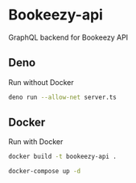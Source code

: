 # Bookeezy-api

GraphQL backend for Bookeezy API

## Deno

Run without Docker

```bash
deno run --allow-net server.ts
```

## Docker

Run with Docker

```bash
docker build -t bookeezy-api .
```

```bash
docker-compose up -d
```
